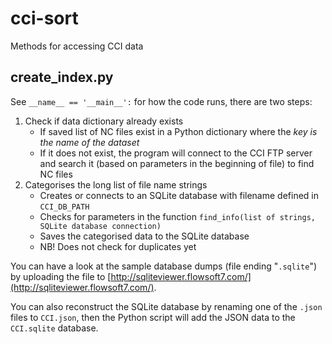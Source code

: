 # cci-sort
Methods for accessing CCI data

## create_index.py
See `__name__ == '__main__':` for how the code runs, there are two steps:

1. Check if data dictionary already exists
    - If saved list of NC files exist in a Python dictionary where the *key is the name of the dataset*
    - If it does not exist, the program will connect to the CCI FTP server and search it (based on parameters in the beginning of file) to find NC files
2. Categorises the long list of file name strings
    - Creates or connects to an SQLite database with filename defined in `CCI_DB_PATH`
    - Checks for parameters in the function `find_info(list of strings, SQLite database connection)`
    - Saves the categorised data to the SQLite database
    - NB! Does not check for duplicates yet

You can have a look at the sample database dumps (file ending "`.sqlite`") by uploading the file to [http://sqliteviewer.flowsoft7.com/](http://sqliteviewer.flowsoft7.com/). 

You can also reconstruct the SQLite database by renaming one of the `.json` files to `CCI.json`, then the Python script will add the JSON data to the `CCI.sqlite` database.
